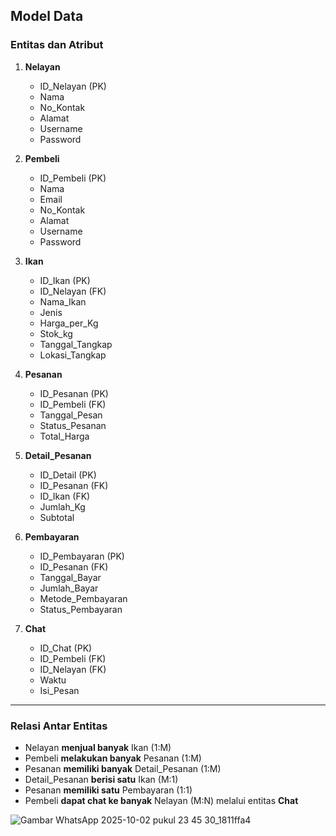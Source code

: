 ## Model Data

### Entitas dan Atribut

1. **Nelayan**
   - ID_Nelayan (PK)
   - Nama  
   - No_Kontak  
   - Alamat  
   - Username  
   - Password  

2. **Pembeli**
   - ID_Pembeli (PK)
   - Nama  
   - Email  
   - No_Kontak  
   - Alamat  
   - Username  
   - Password  

3. **Ikan**
   - ID_Ikan (PK)  
   - ID_Nelayan (FK)  
   - Nama_Ikan  
   - Jenis  
   - Harga_per_Kg  
   - Stok_kg  
   - Tanggal_Tangkap  
   - Lokasi_Tangkap  

4. **Pesanan**
   - ID_Pesanan (PK)  
   - ID_Pembeli (FK)  
   - Tanggal_Pesan  
   - Status_Pesanan  
   - Total_Harga  

5. **Detail_Pesanan**
   - ID_Detail (PK)  
   - ID_Pesanan (FK)  
   - ID_Ikan (FK)  
   - Jumlah_Kg  
   - Subtotal  

6. **Pembayaran**
   - ID_Pembayaran (PK)  
   - ID_Pesanan (FK)  
   - Tanggal_Bayar  
   - Jumlah_Bayar  
   - Metode_Pembayaran  
   - Status_Pembayaran  

7. **Chat**
   - ID_Chat (PK)  
   - ID_Pembeli (FK)  
   - ID_Nelayan (FK)  
   - Waktu  
   - Isi_Pesan  

---

### Relasi Antar Entitas
- Nelayan **menjual banyak** Ikan (1:M)  
- Pembeli **melakukan banyak** Pesanan (1:M)  
- Pesanan **memiliki banyak** Detail_Pesanan (1:M)  
- Detail_Pesanan **berisi satu** Ikan (M:1)  
- Pesanan **memiliki satu** Pembayaran (1:1)  
- Pembeli **dapat chat ke banyak** Nelayan (M:N) melalui entitas **Chat**

![Gambar WhatsApp 2025-10-02 pukul 23 45 30_1811ffa4](https://github.com/user-attachments/assets/fa74770f-beb2-413c-8f6b-6bc5abcf1164)